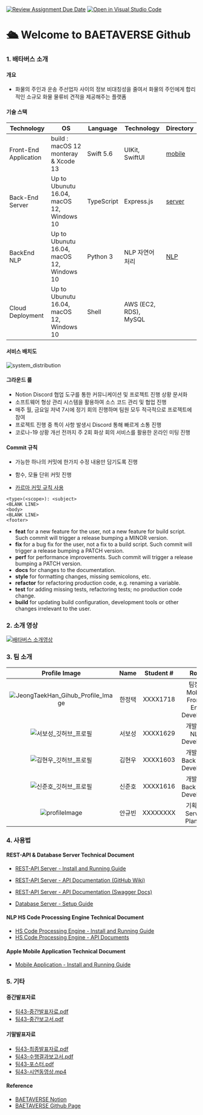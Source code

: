 [![Review Assignment Due Date](https://classroom.github.com/assets/deadline-readme-button-22041afd0340ce965d47ae6ef1cefeee28c7c493a6346c4f15d667ab976d596c.svg)](https://classroom.github.com/a/E--3axVr)
[![Open in Visual Studio Code](https://classroom.github.com/assets/open-in-vscode-2e0aaae1b6195c2367325f4f02e2d04e9abb55f0b24a779b69b11b9e10269abc.svg)](https://classroom.github.com/online_ide?assignment_repo_id=7168720&assignment_repo_type=AssignmentRepo)
# 🛳 Welcome to BAETAVERSE Github

### 1. 배타버스 소개

#### 개요

* 화물의 주인과 운송 주선업자 사이의 정보 비대칭성을 줄여서 화물의 주인에게 합리적인 소규모 화물 물류비 견적을 제공해주는 플랫폼

#### 기술 스택

| Technology            | OS                                        | Language   | Technology            | Directory        |
| --------------------- | ----------------------------------------- | ---------- | --------------------- | ---------------- |
| Front-End Application | build : macOS 12 monteray & Xcode 13      | Swift 5.6  | UIKit, SwiftUI        | [mobile](mobile) |
| Back-End Server       | Up to Ubunutu 16.04, macOS 12, Windows 10 | TypeScript | Express.js            | [server](server) |
| BackEnd NLP           | Up to Ubunutu 16.04, macOS 12, Windows 10 | Python 3   | NLP 자연어 처리       | [NLP](HScode)    |
| Cloud Deployment      | Up to Ubunutu 16.04, macOS 12, Windows 10 | Shell      | AWS (EC2, RDS), MySQL |                  |



#### 서비스 배치도

![system_distribution](https://user-images.githubusercontent.com/25794814/169978480-d050e280-d356-4841-af7a-52a2b37bba76.jpg)



#### 그라운드 룰

* Notion Discord 협업 도구를 통한 커뮤니케이션 및 프로젝트 진행 상황 문서화
* 소프트웨어 형상 관리 시스템을 활용하여 소스 코드 관리 및 협업 진행
* 매주 월, 금요일 저녁 7시에 정기 회의 진행하며 팀원 모두 적극적으로 프로젝트에 참여
* 프로젝트 진행 중 특이 사항 발생시 Discord 통해 빠르게 소통 진행
* 코로나-19 상황 개선 전까지 주 2회 화상 회의 서비스를 활용한 온라인 미팅 진행



#### Commit 규칙

* 가능한 하나의 커밋에 한가지 수정 내용만 담기도록 진행
* 함수, 모듈 단위 커밋 진행

* [카르마 커밋 규칙 사용](http://karma-runner.github.io/6.3/dev/git-commit-msg.html)

```
<type>(<scope>): <subject>
<BLANK LINE>
<body>
<BLANK LINE>
<footer>
```

- **feat** for a new feature for the user, not a new feature for build script. Such commit will trigger a release bumping a MINOR version.
- **fix** for a bug fix for the user, not a fix to a build script. Such commit will trigger a release bumping a PATCH version.
- **perf** for performance improvements. Such commit will trigger a release bumping a PATCH version.
- **docs** for changes to the documentation.
- **style** for formatting changes, missing semicolons, etc.
- **refactor** for refactoring production code, e.g. renaming a variable.
- **test** for adding missing tests, refactoring tests; no production code change.
- **build** for updating build configuration, development tools or other changes irrelevant to the user.



### 2. 소개 영상

[![배타버스 소개영상](http://img.youtube.com/vi/vZvXX3HYhUc/3.jpg)](https://youtu.be/vZvXX3HYhUc) 



### 3. 팀 소개

|                        Profile Image                         |  Name  | Student # |               Role                |                           Contacts                           |
| :----------------------------------------------------------: | :----: | :-------: | :-------------------------------: | :----------------------------------------------------------: |
| ![JeongTaekHan_Gihub_Profile_Image](https://user-images.githubusercontent.com/25794814/161695184-9c6973ec-e952-4aba-b634-168e3aff06b4.jpg) | 한정택 | XXXX1718  | 팀장 / Mobile Front-End Developer | E-mail : [smart8612@gmail.com](mailto:smart8612@gmail.com)<br />Github : [@smart8612](https://github.com/smart8612) |
| ![서보성_깃허브_프로필](https://user-images.githubusercontent.com/25794814/161761646-da19395d-2725-48eb-88ee-21748665c142.JPG) | 서보성 | XXXX1629  |      개발자 / NLP Developer       | E-mail : [sboseong124@gmail.com](mailto:sboseong124@gmail.com)<br />Github : [@sboseong](https://github.com/sboseong) |
| ![김현우_깃허브_프로필](https://user-images.githubusercontent.com/25794814/161712837-ae168dea-9004-4580-ab47-eee870f3ad9a.jpg) | 김현우 | XXXX1603  |    개발자 / Back-End Developer    | E-mail : [khw56184@kookmin.ac.kr](mailto:khw56184@kookmin.ac.kr)<br />Github : [@ASak1104](https://github.com/ASak1104) |
| ![신준호_깃허브_프로필](https://user-images.githubusercontent.com/25794814/161790545-c3c9a73d-f1bb-48f0-adaa-c5e221e14fb8.jpg) | 신준호 | XXXX1616  |    개발자 / Back-End Developer    | Email : [joonno94@kookmin.ac.kr](mailto:joonno94@kookmin.ac.kr)<br />Github : [@uyimjunho](https://github.com/uyimjunho) |
| ![profileImage](https://user-images.githubusercontent.com/25794814/160516929-b941a406-cd25-404d-bae5-c827159bc611.png) | 안규빈 | XXXXXXXX  |     기획자 / Service Planner      |    Email : [kbahn99@cau.ac.kr](mailto:kbahn99@cau.ac.kr)     |



### 4. 사용법




#### REST-API & Database Server Technical Document

* [REST-API Server - Install and Running Guide](https://github.com/kookmin-sw/capstone-2022-43/wiki/%5BServer%5D-Install-and-Running-Guide)

* [REST-API Server - API Documentation (GitHub Wiki)](https://github.com/kookmin-sw/capstone-2022-43/wiki/%5BServer%5D-REST-API-Documents)

* [REST-API Server - API Documentation (Swagger Docs)](http://rest.baetaverse.com/api-docs/)

* [Database Server - Setup Guide](https://github.com/kookmin-sw/capstone-2022-43/wiki/%5BServer%5D-Database-Setup-Guide)



#### NLP HS Code Processing Engine Technical Document

* [HS Code Processing Engine - Install and Running Guide](https://github.com/kookmin-sw/capstone-2022-43/wiki/%5BNLP%5D-Install-and-Running-Guide)
* [HS Code Processing Engine - API Documents](https://github.com/kookmin-sw/capstone-2022-43/wiki/%5BNLP%5D-HScode-API-Documents)



#### Apple Mobile Application Technical Document

* [Mobile Application - Install and Running Guide](https://github.com/kookmin-sw/capstone-2022-43/wiki/%5BMobile%5D-iOS-Project-Build-Guide)



### 5. 기타



#### 중간발표자료

* [팀43-중간발표자료.pdf](docs/중간평가/팀43-중간발표자료.pdf)
* [팀43-중간보고서.pdf](docs/중간평가/팀43-중간보고서.pdf)



#### 기말발표자료

* [팀43-최종발표자료.pdf](docs/기말평가/팀43-최종발표자료.pdf)
* [팀43-수행결과보고서.pdf](docs/기말평가/팀43-수행결과보고서.pdf)
* [팀43-포스터.pdf](docs/기말평가/팀43-포스터.pdf)
* [팀43-시연동영상.mp4](https://www.youtube.com/watch?v=vZvXX3HYhUc)



#### Reference

* [BAETAVERSE Notion](https://singularis7.notion.site/e2e5f0586d014691bcb111bd27ea6278)
* [BAETAVERSE Github Page](https://kookmin-sw.github.io/capstone-2022-43/)

